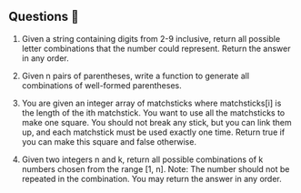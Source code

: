 ## Questions 📝

1. Given a string containing digits from 2-9 inclusive, return all possible letter combinations that the number could represent. Return the answer in any order.



2. Given n pairs of parentheses, write a function to generate all combinations of well-formed parentheses.



3. You are given an integer array of matchsticks where matchsticks[i] is the length of the ith matchstick. You want to use all the matchsticks to make one square. You should not break any stick, but you can link them up, and each matchstick must be used exactly one time.
Return true if you can make this square and false otherwise.



4. Given two integers n and k, return all possible combinations of k numbers chosen from the range [1, n].
    Note: The number should not be repeated in the combination.
    You may return the answer in any order.